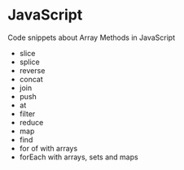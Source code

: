 # JavaScript

Code snippets about Array Methods in JavaScript

- slice
- splice
- reverse
- concat
- join
- push
- at
- filter
- reduce
- map
- find
- for of with arrays
- forEach with arrays, sets and maps

